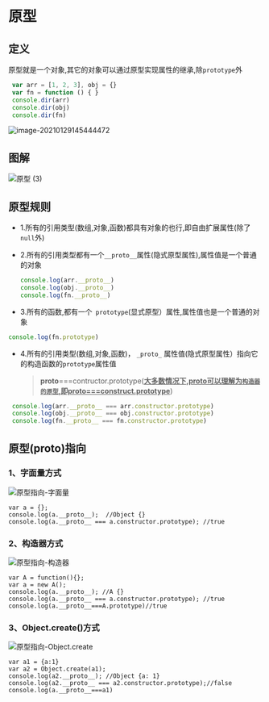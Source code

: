 # 原型
## 定义

原型就是一个对象,其它的对象可以通过原型实现属性的继承,除`prototype`外

```js
 var arr = [1, 2, 3], obj = {}
 var fn = function () { }
 console.dir(arr)
 console.dir(obj)
 console.dir(fn)
```

![image-20210129145444472](https://gitee.com/Uvdream/images/raw/master/images/20210129145444.png)

## 图解

![原型 (3)](https://gitee.com/Uvdream/images/raw/master/images/20210201100159.png)

## 原型规则

- 1.所有的引用类型(数组,对象,函数)都具有对象的也行,即自由扩展属性(除了`null`外)

- 2.所有的引用类型都有一个`__proto__`属性(隐式原型属性),属性值是一个普通的对象

  ```js
  console.log(arr.__proto__)
  console.log(obj.__proto__)
  console.log(fn.__proto__)
  ```

- 3.所有的函数,都有一个` prototype`(显式原型）属性,属性值也是一个普通的对象

```js
console.log(fn.prototype)
```

- 4.所有的引用类型(数组,对象,函数)， `_proto_` 属性值(隐式原型属性）指向它的构造函数的`prototype`属性值

  > __proto__===contructor.prototype(<u>**大多数情况下,proto可以理解为`构造器的原型`,即proto===construct.prototype**</u>)

```js
 console.log(arr.__proto__ === arr.constructor.prototype)
 console.log(obj.__proto__ === obj.constructor.prototype)
 console.log(fn.__proto__ === fn.constructor.prototype)
```

## 原型(__proto__)指向

### 1、字面量方式

![原型指向-字面量](https://gitee.com/Uvdream/images/raw/master/images/20210129154856.png)

```
var a = {};
console.log(a.__proto__);  //Object {}
console.log(a.__proto__ === a.constructor.prototype); //true
```

### 2、构造器方式

![原型指向-构造器](https://gitee.com/Uvdream/images/raw/master/images/20210129154908.png)

```
var A = function(){};
var a = new A();
console.log(a.__proto__); //A {}
console.log(a.__proto__ === a.constructor.prototype); //true
console.log(a.__proto__===A.prototype)//true
```

### 3、Object.create()方式

![原型指向-Object.create](https://gitee.com/Uvdream/images/raw/master/images/20210129154916.png)

```
var a1 = {a:1}
var a2 = Object.create(a1);
console.log(a2.__proto__); //Object {a: 1}
console.log(a2.__proto__ === a2.constructor.prototype);//false
console.log(a.__proto__===a1)
```

